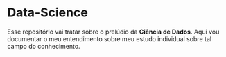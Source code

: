 # Data-Science

Esse repositório vai tratar sobre o prelúdio da **Ciência de Dados**. Aqui vou documentar o meu entendimento sobre meu estudo individual sobre tal campo do conhecimento. 